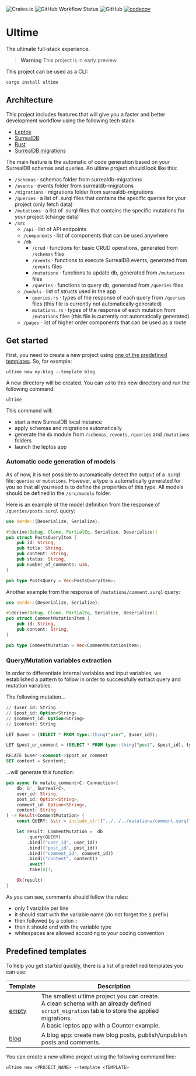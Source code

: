 ![Crates.io](https://img.shields.io/crates/v/ultime) ![GitHub Workflow Status](https://img.shields.io/github/actions/workflow/status/Odonno/ultime/main.yml) ![GitHub](https://img.shields.io/github/license/Odonno/ultime) [![codecov](https://codecov.io/gh/Odonno/ultime/branch/main/graph/badge.svg?token=8DCQY63QP9)](https://codecov.io/gh/Odonno/ultime)

# Ultime

The ultimate full-stack experience.

> **Warning**
> This project is in early preview.

This project can be used as a CLI:

```
cargo install ultime
```

## Architecture

This project includes features that will give you a faster and better development workflow using the following tech stack:

- [Leptos](https://leptos.dev/)
- [SurrealDB](https://surrealdb.com/)
- [Rust](https://www.rust-lang.org/)
- [SurrealDB migrations](https://github.com/Odonno/surrealdb-migrations)

The main feature is the automatic of code generation based on your SurrealDB schemas and queries. An ultime project should look like this:

- `/schemas` · schemas folder from surrealdb-migrations
- `/events` · events folder from surrealdb-migrations
- `/migrations` · migrations folder from surrealdb-migrations
- `/queries` · a list of .surql files that contains the specific queries for your project (only fetch data)
- `/mutations` · a list of .surql files that contains the specific mutations for your project (change data)
- `/src`
  - `/api` · list of API endpoints
  - `/components` · list of components that can be used anywhere
  - `/db`
    - `/crud` · functions for basic CRUD operations, generated from `/schemas` files
    - `/events` · functions to execute SurrealDB events, generated from `/events` files
    - `/mutations` · functions to update db, generated from `/mutations` files
    - `/queries` · functions to query db, generated from `/queries` files
  - `/models` · list of structs used in the app
    - `queries.rs` · types of the response of each query from `/queries` files (this file is currently not automatically generated)
    - `mutations.rs` · types of the response of each mutation from `/mutations` files (this file is currently not automatically generated)
  - `/pages` · list of higher order components that can be used as a route

## Get started

First, you need to create a new project using [one of the predefined templates](#predefined-templates). So, for example:

```
ultime new my-blog --template blog
```

A new directory will be created. You can `cd` to this new directory and run the following command:

```
ultime
```

This command will:

- start a new SurrealDB local instance
- apply schemas and migrations automatically
- generate the `db` module from `/schemas`, `/events`, `/queries` and `/mutations` folders
- launch the leptos app

### Automatic code generation of models

As of now, it is not possible to automatically detect the output of a .surql file: `queries` or `mutations`. However, a type is automatically generated for you so that all you need is to define the properties of this type. All models should be defined in the `/src/models` folder.

Here is an example of the model definition from the response of `/queries/posts.surql` query:

```rust
use serde::{Deserialize, Serialize};

#[derive(Debug, Clone, PartialEq, Serialize, Deserialize)]
pub struct PostsQueryItem {
    pub id: String,
    pub title: String,
    pub content: String,
    pub status: String,
    pub number_of_comments: u16,
}

pub type PostsQuery = Vec<PostsQueryItem>;
```

Another example from the response of `/mutations/comment.surql` query:

```rust
use serde::{Deserialize, Serialize};

#[derive(Debug, Clone, PartialEq, Serialize, Deserialize)]
pub struct CommentMutationItem {
    pub id: String,
    pub content: String,
}

pub type CommentMutation = Vec<CommentMutationItem>;
```

### Query/Mutation variables extraction

In order to differentiate internal variables and input variables, we established a pattern to follow in order to successfully extract query and mutation variables.

The following mutation...

```sql
// $user_id: String
// $post_id: Option<String>
// $comment_id: Option<String>
// $content: String

LET $user = (SELECT * FROM type::thing("user", $user_id));

LET $post_or_comment = (SELECT * FROM type::thing("post", $post_id), type::thing("comment", $comment_id));

RELATE $user->comment->$post_or_comment
SET content = $content;
```

...will generate this function:

```rust
pub async fn mutate_comment<C: Connection>(
    db: &'_ Surreal<C>,
    user_id: String,
    post_id: Option<String>,
    comment_id: Option<String>,
    content: String
) -> Result<CommentMutation> {
    const QUERY: &str = include_str!("../../../mutations/comment.surql");

    let result: CommentMutation =  db
        .query(QUERY)
        .bind(("user_id", user_id))
        .bind(("post_id", post_id))
        .bind(("comment_id", comment_id))
        .bind(("content", content))
        .await?
        .take(0)?;

    Ok(result)
}
```

As you can see, comments should follow the rules:

- only 1 variable per line
- it should start with the variable name (do not forget the `$` prefix)
- then followed by a colon `:`
- then it should end with the variable type
- whitespaces are allowed according to your coding convention

## Predefined templates

To help you get started quickly, there is a list of predefined templates you can use:

| Template                          | Description                                                                                                                                                                                         |
| --------------------------------- | --------------------------------------------------------------------------------------------------------------------------------------------------------------------------------------------------- |
| [empty](templates/projects/empty) | The smallest ultime project you can create.<br /> A clean schema with an already defined `script_migration` table to store the applied migrations.<br /> A basic leptos app with a Counter example. |
| [blog](templates/projects/blog)   | A blog app: create new blog posts, publish/unpublish posts and comments.                                                                                                                            |

You can create a new ultime project using the following command line:

```
ultime new <PROJECT_NAME> --template <TEMPLATE>
```
